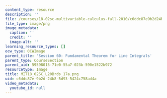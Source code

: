```yaml
---
content_type: resource
description: ''
file: /courses/18-02sc-multivariable-calculus-fall-2010/c6ddc87e9b2d24b85d935424c758ad4a_MIT18_02SC_L20Brds_17a.png
file_type: image/png
image_metadata:
  caption: ''
  credit: ''
  image-alt: ''
learning_resource_types: []
ocw_type: OCWImage
parent_title: 'Session 60: Fundamental Theorem for Line Integrals'
parent_type: CourseSection
parent_uid: 59598015-71e0-55a7-023b-590e1522b972
resourcetype: Image
title: MIT18_02SC_L20Brds_17a.png
uid: c6ddc87e-9b2d-24b8-5d93-5424c758ad4a
video_metadata:
  youtube_id: null
---
```

